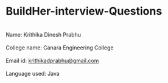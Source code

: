 # BuildHer-interview-Questions
<br>Name: Krithika Dinesh Prabhu</br>
<br>College name: Canara Engineering College</br>
<br>Email id: krithikadprabhu@gmail.com</br>
<br>Language used: Java</br>

